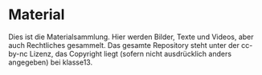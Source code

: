 # Material
Dies ist die Materialsammlung. Hier werden Bilder, Texte und Videos, aber auch Rechtliches gesammelt. Das gesamte Repository steht unter der cc-by-nc Lizenz, das Copyright liegt (sofern nicht ausdrücklich anders angegeben) bei klasse13. 
